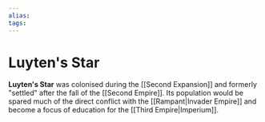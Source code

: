 ```yaml
---
alias:
tags:
---
```


# Luyten's Star

**Luyten's Star** was colonised during the [[Second Expansion]] and formerly "settled" after the fall of the [[Second Empire]]. Its population would be spared much of the direct conflict with the [[Rampant|Invader Empire]] and become a focus of education for the [[Third Empire|Imperium]].